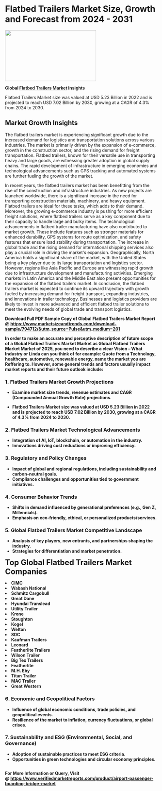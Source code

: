 <H1>Flatbed Trailers Market Size, Growth and Forecast from 2024 - 2031</H1><img class="aligncenter size-medium wp-image-584254" src="https://thirdeyenews.in/wp-content/uploads/2024/09/Global-Market-Research-300x168.jpeg" alt="" width="300" height="168" /><p><strong>Global&nbsp;<a href="https://www.marketsizeandtrends.com/download-sample/794712/&amp;utm_source=Pulse&amp;utm_medium=201">Flatbed Trailers Market</a> Insights</strong></p><p>Flatbed Trailers Market size was valued at USD 5.23 Billion in 2022 and is projected to reach USD 7.02 Billion by 2030, growing at a CAGR of 4.3% from 2024 to 2030.</p><p><h2>Market Growth Insights</h2> <p>The flatbed trailers market is experiencing significant growth due to the increased demand for logistics and transportation solutions across various industries. The market is primarily driven by the expansion of e-commerce, growth in the construction sector, and the rising demand for freight transportation. Flatbed trailers, known for their versatile use in transporting heavy and large goods, are witnessing greater adoption in global supply chains. The rapid development of infrastructure in emerging economies and technological advancements such as GPS tracking and automated systems are further fueling the growth of the market.</p> <p><strong></strong></p> <p>In recent years, the flatbed trailers market has been benefitting from the rise of the construction and infrastructure industries. As new projects are launched worldwide, there is a significant increase in the need for transporting construction materials, machinery, and heavy equipment. Flatbed trailers are ideal for these tasks, which adds to their demand. Moreover, the growing e-commerce industry is pushing for more efficient freight solutions, where flatbed trailers serve as a key component due to their capacity to handle large and bulky items. The technological advancements in flatbed trailer manufacturing have also contributed to market growth. These include features such as stronger materials for enhanced durability, GPS systems for route optimization, and safety features that ensure load stability during transportation. The increase in global trade and the rising demand for international shipping services also play a crucial role in driving the market's expansion. Geographically, North America holds a significant share of the market, with the United States being a key player due to its large transportation and logistics sector. However, regions like Asia Pacific and Europe are witnessing rapid growth due to infrastructure development and manufacturing activities. Emerging markets in Latin America and the Middle East also present opportunities for the expansion of the flatbed trailers market. In conclusion, the flatbed trailers market is expected to continue its upward trajectory with growth fueled by increasing demand for freight transport, expanding industries, and innovations in trailer technology. Businesses and logistics providers are likely to invest in more advanced and efficient flatbed trailer solutions to meet the evolving needs of global trade and transport logistics.</p> <p><strong></p><p><span class=""><strong>Download Full PDF Sample Copy of Global Flatbed Trailers Market Report</strong> @ <a href="https://www.marketsizeandtrends.com/download-sample/794712/&amp;utm_source=Pulse&amp;utm_medium=201" target="_blank">https://www.marketsizeandtrends.com/download-sample/794712/&amp;utm_source=Pulse&amp;utm_medium=201</a></span></p><p>In order to make an accurate and perceptive description of future scope of a Global&nbsp;Flatbed Trailers Market Market as Global&nbsp;Flatbed Trailers Market Market of 2025, you need to describe a clear Vision &ndash; What Industry or Linda can you think of for example: Quote from a Technology, healthcare, automotive, renewable energy, name the market you are Reffering to. However, some general trends and factors usually impact market reports and their future outlook include:</p><h3>1.&nbsp;<strong>Flatbed Trailers Market Growth Projections</strong></h3><ul><li>Examine market size trends, revenue estimates and CAGR (Compounded Annual Growth Rate) projections.</li><li><p>Flatbed Trailers Market size was valued at USD 5.23 Billion in 2022 and is projected to reach USD 7.02 Billion by 2030, growing at a CAGR of 4.3% from 2024 to 2030.</p></li></ul><h3>2.&nbsp;<strong>Flatbed Trailers Market Technological Advancements</strong></h3><ul><li>Integration of AI, IoT, blockchain, or automation in the industry.</li><li>Innovations driving cost reductions or improving efficiency.</li></ul><h3>3.&nbsp;<strong>Regulatory and Policy Changes</strong></h3><ul><li>Impact of global and regional regulations, including sustainability and carbon-neutral goals.</li><li>Compliance challenges and opportunities tied to government initiatives.</li></ul><h3>4.&nbsp;<strong>Consumer Behavior Trends</strong></h3><ul><li>Shifts in demand influenced by generational preferences (e.g., Gen Z, Millennials).</li><li>Emphasis on eco-friendly, ethical, or personalized products/services.</li></ul><h3>5.&nbsp;<strong>Global Flatbed Trailers Market Competitive Landscape</strong></h3><ul><li>Analysis of key players, new entrants, and partnerships shaping the industry.</li><li>Strategies for differentiation and market penetration.</li></ul><p data-pm-slice="1 1 []"><span style="color: inherit; font-family: inherit; font-size: 25px;">Top Global Flatbed Trailers Market Companies</span></p><div class="" data-test-id=""><p><li>CIMC</li><li> Wabash National</li><li> Schmitz Cargobull</li><li> Great Dane</li><li> Hyundai Translead</li><li> Utility Trailer</li><li> Krone</li><li> Stoughton</li><li> Kogel</li><li> Welton</li><li> SDC</li><li> Kaufman Trailers</li><li> Leonard</li><li> Featherlite Trailers</li><li> Wilson Trailer</li><li> Big Tex Trailers</li><li> Featherlite</li><li> M.H. Eby</li><li> Titan Trailer</li><li> MAC Trailer</li><li> Great Western</li></p></div><h3>6.&nbsp;<strong>Economic and Geopolitical Factors</strong></h3><ul><li>Influence of global economic conditions, trade policies, and geopolitical events.</li><li>Resilience of the market to inflation, currency fluctuations, or global crises.</li></ul><h3>7.&nbsp;<strong>Sustainability and ESG (Environmental, Social, and Governance)</strong></h3><ul><li>Adoption of sustainable practices to meet ESG criteria.</li><li>Opportunities in green technologies and circular economy principles.</li></ul><h2><strong style="font-size: 14px;">For More Information or Query, Visit @&nbsp;</strong><a style="background-color: #ffffff; font-size: 14px;" href="https://www.marketsizeandtrends.com/report/flatbed-trailers-market/" target="_blank">https://www.verifiedmarketreports.com/product/airport-passenger-boarding-bridge-market</a></h2>
